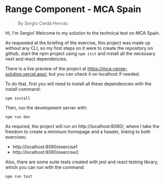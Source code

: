 # Range Component - MCA Spain
> By Sergio Cerdá Hervás


Hi, I'm Sergio! Welcome to my solution to the technical test on MCA Spain. 

As requested at the briefing of the exercise, this project was made up without any CLI, so my first steps on it were to create the repository on github, start the npm project using `npm init` and install all the necessary next and react dependencies.

There is a live preview of the project at https://mca-range-solution.vercel.app/, but you can check it on localhost if needed.

To do that, first you will need to install all these dependencies with the install command:

```
npm install
```

Then, run the development server with:

```
npm run dev
```

As required, the project will run on http://localhost:8080/, where I take the freedom to create a minimum homepage and a header, linking to both exercises:

- http://localhost:8080/exercise1
- http://localhost:8080/exercise2


Also, there are some suite tests created with jest and react testing library, which you can run with the command:

```
npm run test
```